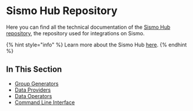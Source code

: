 # Sismo Hub Repository

Here you can find all the technical documentation of the [Sismo Hub repository](https://github.com/sismo-core/sismo-hub), the repository used for integrations on Sismo.

{% hint style="info" %}
Learn more about the Sismo Hub [here](../../core-components/what-is-the-data-vault-1.md).
{% endhint %}

## In This Section

* [Group Generators](sismo-protocol-overview.md)
* [Data Providers](data-providers.md)
* [Data Operators](data-operators.md)
* [Command Line Interface](command-line-interface.md)
